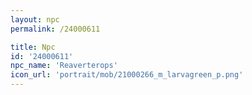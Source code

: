 ```yaml
---
layout: npc
permalink: /24000611

title: Npc
id: '24000611'
npc_name: 'Reaverterops'
icon_url: 'portrait/mob/21000266_m_larvagreen_p.png'
---
```

